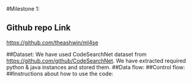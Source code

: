 #Milestone 1:

## Github repo Link
https://github.com/theashwin/ml4se

##Dataset:
We have used CodeSearchNet dataset from https://github.com/github/CodeSearchNet. 
We have extracted required python & java instances and stored them.
##Data flow:
##Control flow:
##Instructions about how to use the code: 
